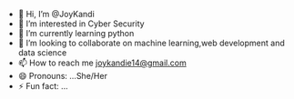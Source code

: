 - 👋 Hi, I’m @JoyKandi
- 👀 I’m interested in Cyber Security
- 🌱 I’m currently learning python
- 💞️ I’m looking to collaborate on machine learning,web development and data science
- 📫 How to reach me joykandie14@gmail.com
- 😄 Pronouns: ...She/Her
- ⚡ Fun fact: ...

<!---
JoyKandi/JoyKandi is a ✨ special ✨ repository because its `README.md` (this file) appears on your GitHub profile.
You can click the Preview link to take a look at your changes.
--->
